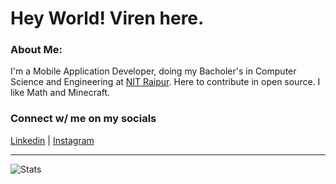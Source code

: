 # Hey World! Viren here.

### About Me:

I'm a Mobile Application Developer, doing my Bacholer's in Computer Science and Engineering at [NIT Raipur](http://nitrr.ac.in). Here to contribute in open source. I like Math and Minecraft.

### Connect w/ me on my socials

[Linkedin](https://linkedin.com/in/werainkhatri) | [Instagram](https://instagram.com/werain)

<hr>

![Stats](https://github-readme-stats.vercel.app/api?username=werainkhatri&show_icons=true&hide_border=true)
